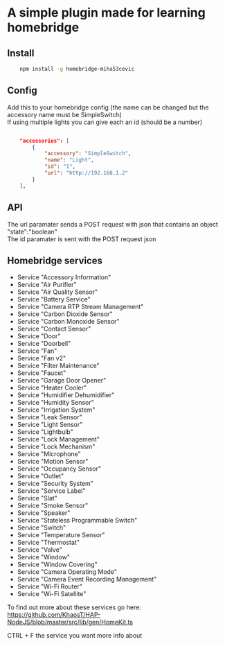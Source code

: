 # A simple plugin made for learning homebridge

## Install

```bash
    npm install -g homebridge-miha53cevic
```

## Config
Add this to your homebridge config (the name can be changed but the accessory name must be SimpleSwitch)  
If using multiple lights you can give each an id (should be a number)
```json

    "accessories": [
        {
            "accessory": "SimpleSwitch",
            "name": "Light",
            "id": "1",
            "url": "http://192.168.1.2"
        }
    ],

```

## API
The url paramater sends a POST request with json that contains an object "state":"boolean"  
The id paramater is sent with the POST request json 

## Homebridge services
- Service "Accessory Information"
- Service "Air Purifier"
- Service "Air Quality Sensor"
- Service "Battery Service"
- Service "Camera RTP Stream Management"
- Service "Carbon Dioxide Sensor"
- Service "Carbon Monoxide Sensor"
- Service "Contact Sensor"
- Service "Door"
- Service "Doorbell"
- Service "Fan"
- Service "Fan v2"
- Service "Filter Maintenance"
- Service "Faucet"
- Service "Garage Door Opener"
- Service "Heater Cooler"
- Service "Humidifier Dehumidifier"
- Service "Humidity Sensor"
- Service "Irrigation System"
- Service "Leak Sensor"
- Service "Light Sensor"
- Service "Lightbulb"
- Service "Lock Management"
- Service "Lock Mechanism"
- Service "Microphone"
- Service "Motion Sensor"
- Service "Occupancy Sensor"
- Service "Outlet"
- Service "Security System"
- Service "Service Label"
- Service "Slat"
- Service "Smoke Sensor"
- Service "Speaker"
- Service "Stateless Programmable Switch"
- Service "Switch"
- Service "Temperature Sensor"
- Service "Thermostat"
- Service "Valve"
- Service "Window"
- Service "Window Covering"
- Service "Camera Operating Mode"
- Service "Camera Event Recording Management"
- Service "Wi-Fi Router"
- Service "Wi-Fi Satellite"

To find out more about these services go here: https://github.com/KhaosT/HAP-NodeJS/blob/master/src/lib/gen/HomeKit.ts  
  
CTRL + F the service you want more info about